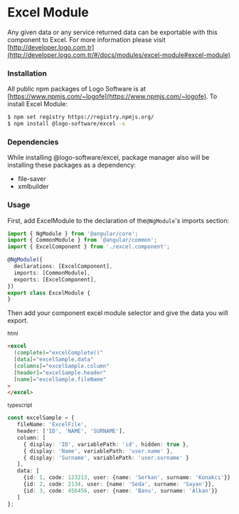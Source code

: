 # Excel Module
Any given data or any service returned data can be exportable with this component to Excel.
For more information please visit [http://developer.logo.com.tr](http://developer.logo.com.tr/#/docs/modules/excel-module#excel-module)

### Installation
All public npm packages of Logo Software is at [https://www.npmjs.com/~logofe](https://www.npmjs.com/~logofe).
To install Excel Module:

```bash
$ npm set registry https://registry.npmjs.org/
$ npm install @logo-software/excel -s
```

### Dependencies
While installing @logo-software/excel, package manager also will be installing these packages as a dependency:
* file-saver
* xmlbuilder

### Usage

First, add ExcelModule to the declaration of the`@NgModule`'s imports section:

```typescript
import { NgModule } from '@angular/core';
import { CommonModule } from '@angular/common';
import { ExcelComponent } from './excel.component';

@NgModule({
  declarations: [ExcelComponent],
  imports: [CommonModule],
  exports: [ExcelComponent],
})
export class ExcelModule {
}
```

Then add your component excel module selector and give the data you will export.

<sub>html</html>

````html
<excel
  (complete)="excelComplete()"
  [data]="excelSample.data"
  [columns]="excelSample.column"
  [header]="excelSample.header"
  [name]="excelSample.fileName"
>
</excel>
````

<sub>typescript</sub>

````typescript
const excelSample = {
   fileName: 'ExcelFile',
   header: ['ID', 'NAME', 'SURNAME'],
   column: [
     { display: 'ID', variablePath: 'id', hidden: true },
     { display: 'Name', variablePath: 'user.name' },
     { display: 'Surname', variablePath: 'user.surname' }
   ],
   data: [
     {id: 1, code: 123213, user: {name: 'Serkan', surname: 'Konakcı'}},
     {id: 2, code: 2134, user: {name: 'Seda', surname: 'Sayan'}},
     {id: 3, code: 456456, user: {name: 'Banu', surname: 'Alkan'}}
   ]
};
````
